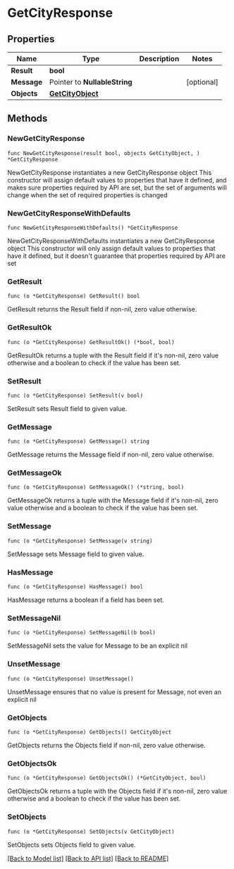 # GetCityResponse

## Properties

Name | Type | Description | Notes
------------ | ------------- | ------------- | -------------
**Result** | **bool** |  | 
**Message** | Pointer to **NullableString** |  | [optional] 
**Objects** | [**GetCityObject**](GetCityObject.md) |  | 

## Methods

### NewGetCityResponse

`func NewGetCityResponse(result bool, objects GetCityObject, ) *GetCityResponse`

NewGetCityResponse instantiates a new GetCityResponse object
This constructor will assign default values to properties that have it defined,
and makes sure properties required by API are set, but the set of arguments
will change when the set of required properties is changed

### NewGetCityResponseWithDefaults

`func NewGetCityResponseWithDefaults() *GetCityResponse`

NewGetCityResponseWithDefaults instantiates a new GetCityResponse object
This constructor will only assign default values to properties that have it defined,
but it doesn't guarantee that properties required by API are set

### GetResult

`func (o *GetCityResponse) GetResult() bool`

GetResult returns the Result field if non-nil, zero value otherwise.

### GetResultOk

`func (o *GetCityResponse) GetResultOk() (*bool, bool)`

GetResultOk returns a tuple with the Result field if it's non-nil, zero value otherwise
and a boolean to check if the value has been set.

### SetResult

`func (o *GetCityResponse) SetResult(v bool)`

SetResult sets Result field to given value.


### GetMessage

`func (o *GetCityResponse) GetMessage() string`

GetMessage returns the Message field if non-nil, zero value otherwise.

### GetMessageOk

`func (o *GetCityResponse) GetMessageOk() (*string, bool)`

GetMessageOk returns a tuple with the Message field if it's non-nil, zero value otherwise
and a boolean to check if the value has been set.

### SetMessage

`func (o *GetCityResponse) SetMessage(v string)`

SetMessage sets Message field to given value.

### HasMessage

`func (o *GetCityResponse) HasMessage() bool`

HasMessage returns a boolean if a field has been set.

### SetMessageNil

`func (o *GetCityResponse) SetMessageNil(b bool)`

 SetMessageNil sets the value for Message to be an explicit nil

### UnsetMessage
`func (o *GetCityResponse) UnsetMessage()`

UnsetMessage ensures that no value is present for Message, not even an explicit nil
### GetObjects

`func (o *GetCityResponse) GetObjects() GetCityObject`

GetObjects returns the Objects field if non-nil, zero value otherwise.

### GetObjectsOk

`func (o *GetCityResponse) GetObjectsOk() (*GetCityObject, bool)`

GetObjectsOk returns a tuple with the Objects field if it's non-nil, zero value otherwise
and a boolean to check if the value has been set.

### SetObjects

`func (o *GetCityResponse) SetObjects(v GetCityObject)`

SetObjects sets Objects field to given value.



[[Back to Model list]](../README.md#documentation-for-models) [[Back to API list]](../README.md#documentation-for-api-endpoints) [[Back to README]](../README.md)


